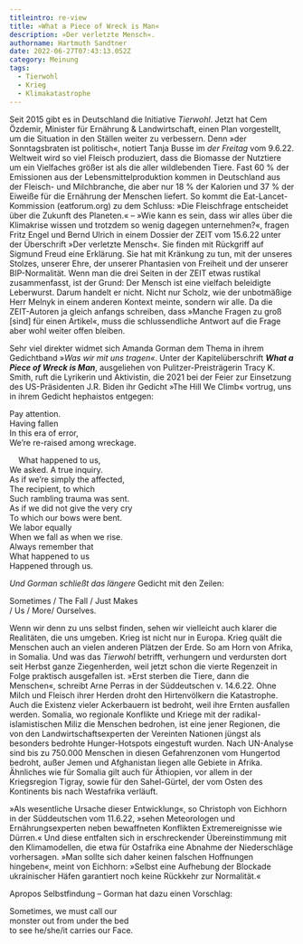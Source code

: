 ```yaml
---
titleintro: re-view
title: »What a Piece of Wreck is Man«
description: »Der verletzte Mensch«.
authorname: Hartmuth Sandtner
date: 2022-06-27T07:43:13.052Z
category: Meinung
tags:
  - Tierwohl
  - Krieg
  - Klimakatastrophe
---
```

Seit 2015 gibt es in Deutschland die Initiative *Tierwohl*. Jetzt hat Cem Özdemir, Minister für Ernährung & Landwirtschaft, einen Plan vorgestellt, um die Situation in den Ställen weiter zu verbessern. Denn »der Sonntagsbraten ist politisch«, notiert Tanja Busse im *der Freitag* vom 9.6.22. Weltweit wird so viel Fleisch produziert, dass die Biomasse der Nutztiere um ein Vielfaches größer ist als die aller wildlebenden Tiere. Fast 60 % der Emissionen aus der Lebensmittelproduktion kommen in Deutschland aus der Fleisch- und Milchbranche, die aber nur 18 % der Kalorien und 37 % der Eiweiße für die Ernährung der Menschen liefert. So kommt die Eat-Lancet-Kommission (eatforum.org) zu dem Schluss: »Die Fleischfrage entscheidet über die Zukunft des Planeten.« – »Wie kann es sein, dass wir alles über die Klimakrise wissen und trotzdem so wenig dagegen unternehmen?«, fragen Fritz Engel und Bernd Ulrich in einem Dossier der ZEIT vom 15.6.22 unter der Überschrift »Der verletzte Mensch«. Sie finden mit Rückgriff auf Sigmund Freud eine Erklärung. Sie hat mit Kränkung zu tun, mit der unseres Stolzes, unserer Ehre, der unserer Phantasien von Freiheit und der unserer BIP-Normalität. Wenn man die drei Seiten in der ZEIT etwas rustikal zusammenfasst, ist der Grund: Der Mensch ist eine vielfach beleidigte Leberwurst. Darum handelt er nicht. Nicht nur Scholz, wie der unbotmäßige Herr Melnyk in einem anderen Kontext meinte, sondern wir alle. Da die ZEIT-Autoren ja gleich anfangs schreiben, dass »Manche Fragen zu groß \[sind] für einen Artikel«, muss die schlussendliche Antwort auf die Frage aber wohl weiter offen bleiben.

Sehr viel direkter widmet sich Amanda Gorman dem Thema in ihrem Gedichtband »*Was wir mit uns tragen«*. Unter der Kapitelüberschrift ***What a Piece of Wreck is Man***, ausgeliehen von Pulitzer-Preisträgerin Tracy K. Smith, ruft die Lyrikerin und Aktivistin, die 2021 bei der Feier zur Einsetzung des US-Präsidenten J.R. Biden ihr Gedicht »The Hill We Climb« vortrug, uns in ihrem Gedicht hephaistos entgegen:

Pay attention.\
Having fallen\
In this era of error,\
We’re re-raised among wreckage.

    What happened to us,\
We asked. A true inquiry.\
As if we’re simply the affected,\
The recipient, to which\
Such rambling trauma was sent.\
As if we did not give the very cry\
To which our bows were bent.\
We labor equally\
When we fall as when we rise.\
Always remember that\
What happened to us\
Happened through us.

*Und Gorman schließt das längere* Gedicht mit den Zeilen:

Sometimes / The Fall / Just Makes\
/ Us / More/ Ourselves.

Wenn wir denn zu uns selbst finden, sehen wir vielleicht auch klarer die Realitäten, die uns umgeben. Krieg ist nicht nur in Europa. Krieg quält die Menschen auch an vielen anderen Plätzen der Erde. So am Horn von Afrika, in Somalia. Und was das *Tierwohl* betrifft, verhungern und verdursten dort seit Herbst ganze Ziegenherden, weil jetzt schon die vierte Regenzeit in Folge praktisch ausgefallen ist. »Erst sterben die Tiere, dann die Menschen«, schreibt Arne Perras in der Süddeutschen v. 14.6.22. Ohne Milch und Fleisch ihrer Herden droht den Hirtenvölkern die Katastrophe. Auch die Existenz vieler Ackerbauern ist bedroht, weil ihre Ernten ausfallen werden. Somalia, wo regionale Konflikte und Kriege mit der radikal-islamistischen Miliz die Menschen bedrohen, ist eine jener Regionen, die von den Landwirtschaftsexperten der Vereinten Nationen jüngst als besonders bedrohte Hunger-Hotspots eingestuft wurden. Nach UN-Analyse sind bis zu 750.000 Menschen in diesen Gefahrenzonen vom Hungertod bedroht, außer Jemen und Afghanistan liegen alle Gebiete in Afrika. Ähnliches wie für Somalia gilt auch für Äthiopien, vor allem in der Kriegsregion Tigray, sowie für den Sahel-Gürtel, der vom Osten des Kontinents bis nach Westafrika verläuft.

»Als wesentliche Ursache dieser Entwicklung«, so Christoph von Eichhorn in der Süddeutschen vom 11.6.22, »sehen Meteorologen und Ernährungsexperten neben bewaffneten Konflikten Extremereignisse wie Dürren.« Und diese entfalten sich in erschreckender Übereinstimmung mit den Klimamodellen, die etwa für Ostafrika eine Abnahme der Niederschläge vorhersagen. »Man sollte sich daher keinen falschen Hoffnungen hingeben«, meint von Eichhorn: »Selbst eine Aufhebung der Blockade ukrainischer Häfen garantiert noch keine Rückkehr zur Normalität.«

Apropos Selbstfindung – Gorman hat dazu einen Vorschlag:

Sometimes, we must call our \
monster out from under the bed\
to see he/she/it carries our Face.
